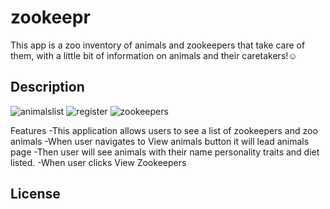 # zookeepr

This app is a zoo inventory of animals and zookeepers that take care of them, with a little bit of information on animals and their caretakers!☺️ 

## Description

![animalslist](https://github.com/edm1001/zookeepr/assets/95250008/ee74048f-5a31-4b58-9419-74108c5f76b6)
![register](https://github.com/edm1001/zookeepr/assets/95250008/019012e9-ca06-480a-83a5-da8951bf0d42)
![zookeepers](https://github.com/edm1001/zookeepr/assets/95250008/c6cb9f83-8f83-4194-857e-5b8df01fe5bb)


Features 
-This application allows users to see a list of zookeepers and zoo animals
-When user navigates to View animals button it will lead animals page
-Then user will see animals with their name personality traits and diet listed.
-When user clicks View Zookeepers 


## License
